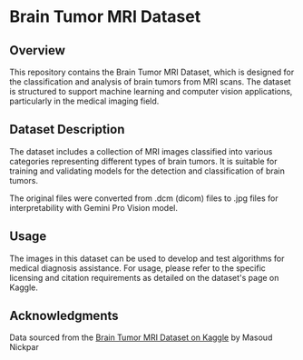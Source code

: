 # Brain Tumor MRI Dataset

## Overview
This repository contains the Brain Tumor MRI Dataset, which is designed for the classification and analysis of brain tumors from MRI scans. The dataset is structured to support machine learning and computer vision applications, particularly in the medical imaging field.

## Dataset Description
The dataset includes a collection of MRI images classified into various categories representing different types of brain tumors. It is suitable for training and validating models for the detection and classification of brain tumors.

The original files were converted from .dcm (dicom) files to .jpg files for interpretability with Gemini Pro Vision model. 

## Usage
The images in this dataset can be used to develop and test algorithms for medical diagnosis assistance. For usage, please refer to the specific licensing and citation requirements as detailed on the dataset's page on Kaggle.

## Acknowledgments
Data sourced from the [Brain Tumor MRI Dataset on Kaggle](https://www.kaggle.com/datasets/masoudnickparvar/brain-tumor-mri-dataset) by Masoud Nickpar
